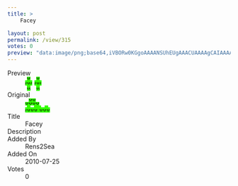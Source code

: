 ```yaml
---
title: >
    Facey

layout: post
permalink: /view/315
votes: 0
preview: "data:image/png;base64,iVBORw0KGgoAAAANSUhEUgAAACUAAAAgCAIAAAAaMSbnAAAABnRSTlMA/wD/AP5AXyvrAAAApElEQVRIie2WSw6AIAxEW+KN9P4nkCuBCzTBWqAgn0SZVSVOXopOU7TWwKUNFHDawbDnRBI7/0Y7UZ5G0MjUQiXtvftbyPNq+VqopJ3yAG6XUICM2xleAUNu7/39MLcbksVQ5kIanb/Je88LDSHhbMuyfz0PZ8M+9TmQ3ImrCQ9RZdln3usKf7a/TF5d3twHoyrfB/3RBznguD2xD1ZvcfT/2VoHkLlaHcxkMMMAAAAASUVORK5CYII="
---
```

<dl class="side-by-side">
<dt>Preview</dt>
<dd>
    <img class="preview" src="data:image/png;base64,iVBORw0KGgoAAAANSUhEUgAAACUAAAAgCAIAAAAaMSbnAAAABnRSTlMA/wD/AP5AXyvrAAAApElEQVRIie2WSw6AIAxEW+KN9P4nkCuBCzTBWqAgn0SZVSVOXopOU7TWwKUNFHDawbDnRBI7/0Y7UZ5G0MjUQiXtvftbyPNq+VqopJ3yAG6XUICM2xleAUNu7/39MLcbksVQ5kIanb/Je88LDSHhbMuyfz0PZ8M+9TmQ3ImrCQ9RZdln3usKf7a/TF5d3twHoyrfB/3RBznguD2xD1ZvcfT/2VoHkLlaHcxkMMMAAAAASUVORK5CYII=">
</dd>
<dt>Original</dt>
<dd>
    <img class="preview" src="data:image/png;base64,iVBORw0KGgoAAAANSUhEUgAAAEAAAAAgCAYAAACinX6EAAAAi0lEQVR42u3XUQrAIAiAYe+0+5+tYCOIYLghKeYf9DD25JdmiijratIsW7IvAJ4g7j0F9fkbAErgEIBxqutpa//JAAAODzA9EADGNpe+TQJACdj6fPp3AhlQHeAvSPTDaTsoAAAUA4i+BMMvWQAAAAAA72nwbU4ImTYBqF4C3uOvlgXu4zaXIAC1ATpYYm/cKHroXAAAAABJRU5ErkJggg==">
</dd>
<dt>Title</dt>
<dd>Facey</dd>
<dt>Description</dt>
<dd></dd>
<dt>Added By</dt>
<dd>Rens2Sea</dd>
<dt>Added On</dt>
<dd>2010-07-25</dd>
<dt>Votes</dt>
<dd>0</dd>
</dl>
